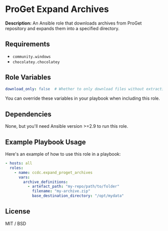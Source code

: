 # ProGet Expand Archives

**Description:**
An Ansible role that downloads archives from ProGet repository and expands them into a specified directory.

## Requirements

- `community.windows`
- `chocolatey.chocolatey` 

## Role Variables

```yaml
download_only: false  # Whether to only download files without extracting them
```

You can override these variables in your playbook when including this role.

## Dependencies

None, but you'll need Ansible version >=2.9 to run this role.

## Example Playbook Usage

Here's an example of how to use this role in a playbook:

```yaml
- hosts: all
  roles:
    - name: ccdc.expand_proget_archives
      vars:
        archive_definitions:
          - artefact_path: "my-repo/path/to/folder"
            filename: "my-archive.zip"
            base_destination_directory: "/opt/mydata"
```
## License

MIT / BSD
